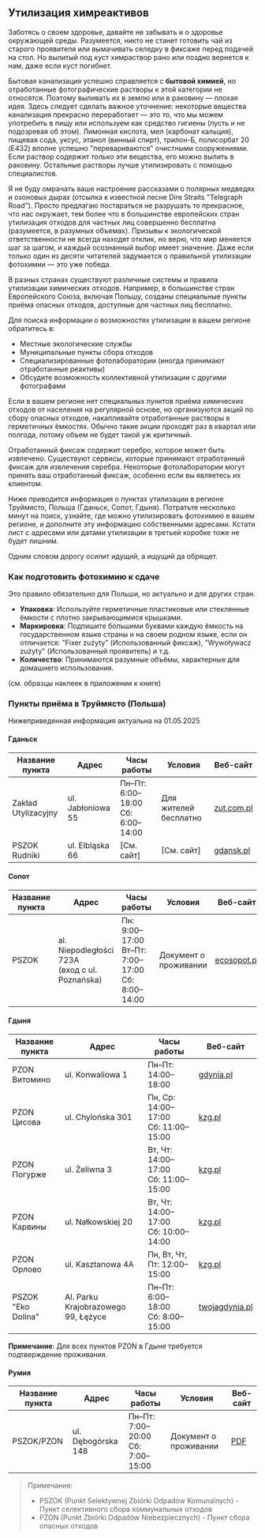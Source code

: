 ## Утилизация химреактивов

Заботясь о своем здоровье, давайте не забывать и о здоровье окружающей среды. Разумеется, никто не станет 
готовить чай из старого проявителя или вымачивать селедку в фиксаже перед подачей на стол. Но вылитый под куст 
химраствор рано или поздно вернется к нам, даже если куст погибнет. 

Бытовая канализация успешно справляется с **бытовой химией**, но отработанные фотографические растворы к этой 
категории не относятся. Поэтому выливать их в землю или в раковину — плохая идея. Здесь следует сделать 
важное уточнение: некоторые вещества канализация прекрасно переработает — это то, что мы можем употребить 
в пищу или используем как средство гигиены (пусть и не подозревая об этом). Лимонная кислота, мел 
(карбонат кальция), пищевая сода, уксус, этанол (винный спирт), трилон-Б, полисорбат 20 (E432) вполне 
успешно "перевариваются" очистными сооружениями. Если раствор содержит _только_ эти вещества, его можно 
вылить в раковину. Остальные растворы лучше утилизировать с помощью специалистов.

Я не буду омрачать ваше настроение рассказами о полярных медведях и озоновых дырах 
(отсылка к известной песне Dire Straits "Telegraph Road"). Просто предлагаю постараться не разрушать 
то прекрасное, что нас окружает, тем более что в большинстве европейских стран утилизация отходов 
для частных лиц совершенно бесплатна (разумеется, в разумных объемах). Призывы к экологической 
ответственности не всегда находят отклик, но верю, что мир меняется шаг за шагом, и каждый осознанный 
выбор имеет значение. Даже если только один из десяти читателей задумается о правильной утилизации 
фотохимии — это уже победа.

В разных странах существуют различные системы и правила утилизации химических отходов. Например, в большинстве 
стран Европейского Союза, включая Польшу, созданы специальные пункты приёма опасных отходов, доступные для 
частных лиц бесплатно.

Для поиска информации о возможностях утилизации в вашем регионе обратитесь в:
* Местные экологические службы
* Муниципальные пункты сбора отходов
* Специализированные фотолаборатории (иногда принимают отработанные реактивы)
* Обсудите возможность коллективной утилизации с другими фотографами

Если в вашем регионе нет специальных пунктов приёма химических отходов от населения на регулярной основе,
но организуются акций по сбору опасных отходов, накапливайте отработанные растворы в герметичных ёмкостях.
Обычно такие акции проходят раз в квартал или полгода, потому объем не будет такой уж критичный.

Отработанный фиксаж содержит серебро, которое может быть извлечено. Существуют сервисы, которые 
принимают отработанный фиксаж для извлечения серебра. Некоторые фотолаборатории могут принять ваш 
отработанный фиксаж, особенно если вы являетесь их клиентом.

Ниже приводится информация о пунктах утилизации в регионе Труймясто, Польша (Гданьск, Сопот, Гдыня). 
Потратьте несколько минут на поиск, узнайте, где можно утилизировать фотохимию в вашем регионе, 
и дополните эту информацию собственными адресами. Кстати лист с адресами или датами утилизации в 
третьей коробке тоже не будет лишним.

Одним словом дорогу осилит идущий, а ищущий да обрящет.

### Как подготовить фотохимию к сдаче
Это правило обязательно для Польши, но актуально и для других стран.

* **Упаковка**: Используйте герметичные пластиковые или стеклянные ёмкости с плотно закрывающимися крышками.
* **Маркировка**: Подпишите большими буквами каждую ёмкость на государственном языке страны и на своем родном языке, если он отличается: 
    "Fixer zużyty" (Использованный фиксаж), "Wywoływacz zużyty" (Использованный проявитель) и т.д.
* **Количество**: Принимаются разумные объёмы, характерные для домашнего использования.

(см. образцы наклеек в приложении к книге)

### Пункты приёма в Труймясто (Польша)

Нижеприведенная информация актуальна на 01.05.2025

#### Гданьск

| Название пункта | Адрес | Часы работы | Условия | Веб-сайт |
|----------------|-------|-------------|---------|----------|
| Zakład Utylizacyjny | ul. Jabłoniowa 55 | Пн–Пт: 6:00–18:00<br>Сб: 6:00–14:00 | Для жителей бесплатно | [zut.com.pl](https://zut.com.pl) |
| PSZOK Rudniki | ul. Elbląska 66 | [См. сайт] | [См. сайт] | [gdansk.pl](https://www.gdansk.pl/wiadomosci) |

#### Сопот

| Название пункта | Адрес | Часы работы | Условия | Веб-сайт |
|----------------|-------|-------------|---------|----------|
| PSZOK | al. Niepodległości 723A<br>(вход с ul. Poznańska) | Пн: 9:00–17:00<br>Вт–Пт: 7:00–17:00<br>Сб: 8:00–14:00 | Документ о проживании | [ecosopot.pl](https://ecosopot.pl/pszok) |

#### Гдыня

| Название пункта | Адрес | Часы работы | Веб-сайт |
|----------------|-------|-------------|----------|
| PZON Витомино | ul. Konwaliowa 1 | Пн–Пт: 14:00–18:00 | [gdynia.pl](https://www.gdynia.pl/mieszkaniec) |
| PZON Цисова | ul. Chylońska 301 | Пн, Ср: 14:00–17:00<br>Сб: 11:00–15:00 | [kzg.pl](https://kzg.pl/punkty-zbiorki-odpadow-niebezpiecznych) |
| PZON Погурже | ul. Żeliwna 3 | Вт, Чт: 14:00–17:00<br>Сб: 11:00–15:00 | [kzg.pl](https://kzg.pl/punkty-zbiorki-odpadow-niebezpiecznych) |
| PZON Карвины | ul. Nałkowskiej 20 | Вт, Чт: 14:00–17:00<br>Сб: 10:00–14:00 | [kzg.pl](https://kzg.pl/punkty-zbiorki-odpadow-niebezpiecznych) |
| PZON Орлово | ul. Kasztanowa 4A | Пн, Вт, Чт, Пт: 12:00–15:00 | [kzg.pl](https://kzg.pl/punkty-zbiorki-odpadow-niebezpiecznych) |
| PSZOK "Eko Dolina" | Al. Parku Krajobrazowego 99, Łężyce | Пн–Пт: 6:00–18:00<br>Сб: 8:00–15:00 | [twojagdynia.pl](https://twojagdynia.pl/20241024619243/odpowiedzialna-gospodarka-odpadami-w-gdyni-jak-dziala-pszok) |

**Примечание**: Для всех пунктов PZON в Гдыне требуется подтверждение проживания.

#### Румия

| Название пункта | Адрес | Часы работы | Условия | Веб-сайт |
|----------------|-------|-------------|---------|----------|
| PSZOK/PZON | ul. Dębogórska 148 | Пн–Пт: 7:00–20:00<br>Сб: 7:00–15:00 | Документ о проживании | [PDF](https://rumia.eu/assets/uploads//other_files/pSEyRlnsNxkZ6fCOBQqLcImTPbMuo130r7zFWhtHUDGvXVe9YKi2J8jAw4gd.pdf) |

> Примечания:
>   * PSZOK (Punkt Selektywnej Zbiórki Odpadów Komunalnych) - Пункт селективного сбора коммунальных отходов
>   * PZON (Punkt Zbiórki Odpadów Niebezpiecznych) - Пункт сбора опасных отходов

